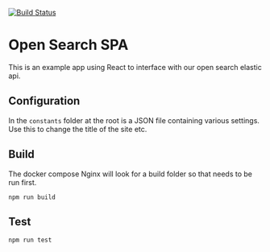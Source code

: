 [![Build Status](https://travis-ci.org/open-search/search-spa.svg?branch=master)](https://travis-ci.org/open-search/search-spa)

# Open Search SPA

This is an example app using React to interface with our open search elastic api.

## Configuration

In the ```constants``` folder at the root is a JSON file containing various settings. Use this to change the title of the site etc.

## Build

The docker compose Nginx will look for a build folder so that needs to be run first.

```
npm run build
```

## Test

```
npm run test
```
